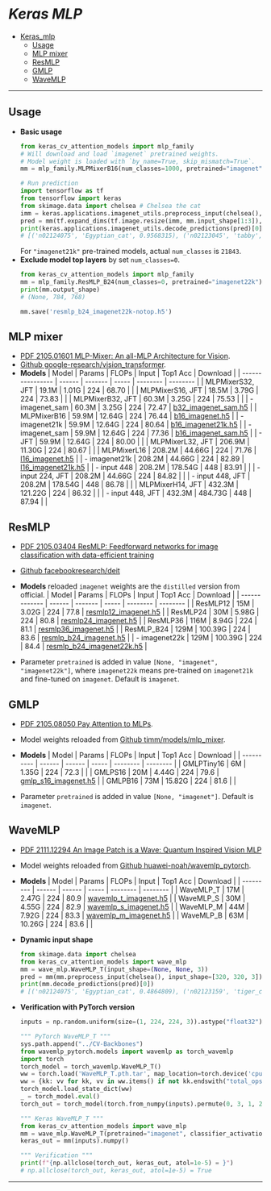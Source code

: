 # ___Keras MLP___
<!-- TOC depthFrom:1 depthTo:6 withLinks:1 updateOnSave:1 orderedList:0 -->

- [Keras_mlp](#kerasmlp)
  - [Usage](#usage)
  - [MLP mixer](#mlp-mixer)
  - [ResMLP](#resmlp)
  - [GMLP](#gmlp)
  - [WaveMLP](#wavemlp)

<!-- /TOC -->
***

## Usage
  - **Basic usage**
    ```py
    from keras_cv_attention_models import mlp_family
    # Will download and load `imagenet` pretrained weights.
    # Model weight is loaded with `by_name=True, skip_mismatch=True`.
    mm = mlp_family.MLPMixerB16(num_classes=1000, pretrained="imagenet")

    # Run prediction
    import tensorflow as tf
    from tensorflow import keras
    from skimage.data import chelsea # Chelsea the cat
    imm = keras.applications.imagenet_utils.preprocess_input(chelsea(), mode='tf') # model="tf" or "torch"
    pred = mm(tf.expand_dims(tf.image.resize(imm, mm.input_shape[1:3]), 0)).numpy()
    print(keras.applications.imagenet_utils.decode_predictions(pred)[0])
    # [('n02124075', 'Egyptian_cat', 0.9568315), ('n02123045', 'tabby', 0.017994137), ...]
    ```
    For `"imagenet21k"` pre-trained models, actual `num_classes` is `21843`.
  - **Exclude model top layers** by set `num_classes=0`.
    ```py
    from keras_cv_attention_models import mlp_family
    mm = mlp_family.ResMLP_B24(num_classes=0, pretrained="imagenet22k")
    print(mm.output_shape)
    # (None, 784, 768)

    mm.save('resmlp_b24_imagenet22k-notop.h5')
    ```
## MLP mixer
  - [PDF 2105.01601 MLP-Mixer: An all-MLP Architecture for Vision](https://arxiv.org/pdf/2105.01601.pdf).
  - [Github google-research/vision_transformer](https://github.com/google-research/vision_transformer#available-mixer-models).
  - **Models**
    | Model            | Params | FLOPs   | Input | Top1 Acc | Download |
    | ---------------- | ------ | ------- | ----- | -------- | -------- |
    | MLPMixerS32, JFT | 19.1M  | 1.01G   | 224   | 68.70    |          |
    | MLPMixerS16, JFT | 18.5M  | 3.79G   | 224   | 73.83    |          |
    | MLPMixerB32, JFT | 60.3M  | 3.25G   | 224   | 75.53    |          |
    | - imagenet_sam   | 60.3M  | 3.25G   | 224   | 72.47    | [b32_imagenet_sam.h5](https://github.com/leondgarse/keras_cv_attention_models/releases/download/mlp_family/mlp_mixer_b32_imagenet_sam.h5) |
    | MLPMixerB16      | 59.9M  | 12.64G  | 224   | 76.44    | [b16_imagenet.h5](https://github.com/leondgarse/keras_cv_attention_models/releases/download/mlp_family/mlp_mixer_b16_imagenet.h5) |
    | - imagenet21k    | 59.9M  | 12.64G  | 224   | 80.64    | [b16_imagenet21k.h5](https://github.com/leondgarse/keras_cv_attention_models/releases/download/mlp_family/mlp_mixer_b16_imagenet21k.h5) |
    | - imagenet_sam   | 59.9M  | 12.64G  | 224   | 77.36    | [b16_imagenet_sam.h5](https://github.com/leondgarse/keras_cv_attention_models/releases/download/mlp_family/mlp_mixer_b16_imagenet_sam.h5) |
    | - JFT            | 59.9M  | 12.64G  | 224   | 80.00    |          |
    | MLPMixerL32, JFT | 206.9M | 11.30G  | 224   | 80.67    |          |
    | MLPMixerL16      | 208.2M | 44.66G  | 224   | 71.76    | [l16_imagenet.h5](https://github.com/leondgarse/keras_cv_attention_models/releases/download/mlp_family/mlp_mixer_l16_imagenet.h5) |
    | - imagenet21k    | 208.2M | 44.66G  | 224   | 82.89    | [l16_imagenet21k.h5](https://github.com/leondgarse/keras_cv_attention_models/releases/download/mlp_family/mlp_mixer_l16_imagenet21k.h5) |
    | - input 448      | 208.2M | 178.54G | 448   | 83.91    |          |
    | - input 224, JFT | 208.2M | 44.66G  | 224   | 84.82    |          |
    | - input 448, JFT | 208.2M | 178.54G | 448   | 86.78    |          |
    | MLPMixerH14, JFT | 432.3M | 121.22G | 224   | 86.32    |          |
    | - input 448, JFT | 432.3M | 484.73G | 448   | 87.94    |          |
## ResMLP
  - [PDF 2105.03404 ResMLP: Feedforward networks for image classification with data-efficient training](https://arxiv.org/pdf/2105.03404.pdf)
  - [Github facebookresearch/deit](https://github.com/facebookresearch/deit)
  - **Models** reloaded `imagenet` weights are the `distilled` version from official.
    | Model         | Params | FLOPs   | Input | Top1 Acc | Download |
    | ------------- | ------ | ------- | ----- | -------- | -------- |
    | ResMLP12      | 15M    | 3.02G   | 224   | 77.8     | [resmlp12_imagenet.h5](https://github.com/leondgarse/keras_cv_attention_models/releases/download/mlp_family/resmlp12_imagenet.h5) |
    | ResMLP24      | 30M    | 5.98G   | 224   | 80.8     | [resmlp24_imagenet.h5](https://github.com/leondgarse/keras_cv_attention_models/releases/download/mlp_family/resmlp24_imagenet.h5) |
    | ResMLP36      | 116M   | 8.94G   | 224   | 81.1     | [resmlp36_imagenet.h5](https://github.com/leondgarse/keras_cv_attention_models/releases/download/mlp_family/resmlp36_imagenet.h5) |
    | ResMLP_B24    | 129M   | 100.39G | 224   | 83.6     | [resmlp_b24_imagenet.h5](https://github.com/leondgarse/keras_cv_attention_models/releases/download/mlp_family/resmlp_b24_imagenet.h5) |
    | - imagenet22k | 129M   | 100.39G | 224   | 84.4     | [resmlp_b24_imagenet22k.h5](https://github.com/leondgarse/keras_cv_attention_models/releases/download/mlp_family/resmlp_b24_imagenet22k.h5) |

  - Parameter `pretrained` is added in value `[None, "imagenet", "imagenet22k"]`, where `imagenet22k` means pre-trained on `imagenet21k` and fine-tuned on `imagenet`. Default is `imagenet`.
## GMLP
  - [PDF 2105.08050 Pay Attention to MLPs](https://arxiv.org/pdf/2105.08050.pdf).
  - Model weights reloaded from [Github timm/models/mlp_mixer](https://github.com/rwightman/pytorch-image-models/blob/master/timm/models/mlp_mixer.py).
  - **Models**
    | Model      | Params | FLOPs  | Input | Top1 Acc | Download |
    | ---------- | ------ | ------ | ----- | -------- | -------- |
    | GMLPTiny16 | 6M     | 1.35G  | 224   | 72.3     |          |
    | GMLPS16    | 20M    | 4.44G  | 224   | 79.6     | [gmlp_s16_imagenet.h5](https://github.com/leondgarse/keras_cv_attention_models/releases/download/mlp_family/gmlp_s16_imagenet.h5) |
    | GMLPB16    | 73M    | 15.82G | 224   | 81.6     |          |

  - Parameter `pretrained` is added in value `[None, "imagenet"]`. Default is `imagenet`.
## WaveMLP
  - [PDF 2111.12294 An Image Patch is a Wave: Quantum Inspired Vision MLP](https://arxiv.org/pdf/2111.12294.pdf)
  - Model weights reloaded from [Github huawei-noah/wavemlp_pytorch](https://github.com/huawei-noah/CV-Backbones/tree/master/wavemlp_pytorch).
  - **Models**
    | Model     | Params | FLOPs  | Input | Top1 Acc | Download |
    | --------- | ------ | ------ | ----- | -------- | -------- |
    | WaveMLP_T | 17M    | 2.47G  | 224   | 80.9     | [wavemlp_t_imagenet.h5](https://github.com/leondgarse/keras_cv_attention_models/releases/download/mlp_family/wavemlp_t_imagenet.h5) |
    | WaveMLP_S | 30M    | 4.55G  | 224   | 82.9     | [wavemlp_s_imagenet.h5](https://github.com/leondgarse/keras_cv_attention_models/releases/download/mlp_family/wavemlp_s_imagenet.h5) |
    | WaveMLP_M | 44M    | 7.92G  | 224   | 83.3     | [wavemlp_m_imagenet.h5](https://github.com/leondgarse/keras_cv_attention_models/releases/download/mlp_family/wavemlp_m_imagenet.h5) |
    | WaveMLP_B | 63M    | 10.26G | 224   | 83.6     |          |

  - **Dynamic input shape**
    ```py
    from skimage.data import chelsea
    from keras_cv_attention_models import wave_mlp
    mm = wave_mlp.WaveMLP_T(input_shape=(None, None, 3))
    pred = mm(mm.preprocess_input(chelsea(), input_shape=[320, 320, 3]))
    print(mm.decode_predictions(pred)[0])
    # [('n02124075', 'Egyptian_cat', 0.4864809), ('n02123159', 'tiger_cat', 0.14551573), ...]
    ```
  - **Verification with PyTorch version**
    ```py
    inputs = np.random.uniform(size=(1, 224, 224, 3)).astype("float32")

    """ PyTorch WaveMLP_T """
    sys.path.append("../CV-Backbones")
    from wavemlp_pytorch.models import wavemlp as torch_wavemlp
    import torch
    torch_model = torch_wavemlp.WaveMLP_T()
    ww = torch.load('WaveMLP_T.pth.tar', map_location=torch.device('cpu'))
    ww = {kk: vv for kk, vv in ww.items() if not kk.endswith("total_ops") and not kk.endswith("total_params")}
    torch_model.load_state_dict(ww)
    _ = torch_model.eval()
    torch_out = torch_model(torch.from_numpy(inputs).permute(0, 3, 1, 2)).detach().numpy()

    """ Keras WaveMLP_T """
    from keras_cv_attention_models import wave_mlp
    mm = wave_mlp.WaveMLP_T(pretrained="imagenet", classifier_activation=None)
    keras_out = mm(inputs).numpy()

    """ Verification """
    print(f"{np.allclose(torch_out, keras_out, atol=1e-5) = }")
    # np.allclose(torch_out, keras_out, atol=1e-5) = True
    ```
***
